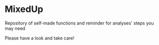# MixedUp

Repository of self-made functions and reminder for analyses' steps you may need


Please have a look and take care!
